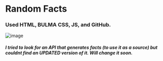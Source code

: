 # Random Facts
### Used HTML, BULMA CSS, JS, and GitHub.
![image](https://user-images.githubusercontent.com/98428365/235368579-64bbdb1a-c8ea-4a1f-bbb6-6977a8beb746.png)
##### I tried to look for an API that generates facts (to use it as a source) but couldnt find an UPDATED version of it. Will change it soon.

